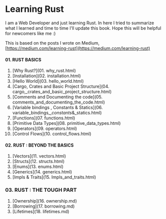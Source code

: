 # Learning Rust

I am a Web Developer and just learning Rust. In here I tried to summarize what I learned and time to time I'll update this book. Hope this will be helpful for newcomers like me :\)

This is based on the posts I wrote on Medium, [https://medium.com/learning-rust](https://medium.com/learning-rust)

#### 01. RUST BASICS

1. [Why Rust?](01. why_rust.html)
2. [Installation](02. installation.html)
3. [Hello World](03. hello_world.html)
4. [Cargo, Crates and Basic Project Structure](04. cargo,_crates_and_basic_project_structure.html)
5. [Comments and Documenting the code](05. comments_and_documenting_the_code.html)
6. [Variable bindings , Constants & Statics](06. variable_bindings_,_constants_&_statics.html)
7. [Functions](07. functions.html)
8. [Primitive Data Types](08. primitive_data_types.html)
9. [Operators](09. operators.html)
10. [Control Flows](10. control_flows.html)

#### 02. RUST : BEYOND THE BASICS

1. [Vectors](11. vectors.html)
2. [Structs](12. structs.html)
3. [Enums](13. enums.html)
4. [Generics](14. generics.html)
5. [Impls & Traits](15. Impls_and_traits.html)

### 03. RUST : THE TOUGH PART

1. [Ownership](16. ownership.md)
2. [Borrowing](17. borrowing.md)
3. [Lifetimes](18. lifetimes.md)
 



